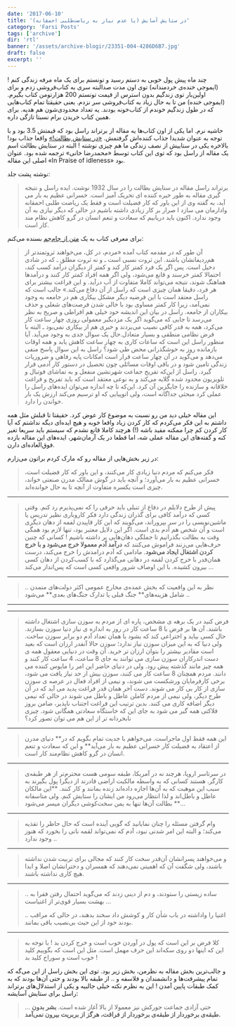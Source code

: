 ```yaml
---
date: '2017-06-10'
title: 'در ستایش آسایش (یا عدم نیاز به ریاضت‌طلبی احمقانه)'
category: 'Farsi Posts'
tags: ['archive']
dir: 'rtl'
banner: '/assets/archive-blogir/23351-004-4286D6B7.jpg'
draft: false
excerpt: ''
---
```


چند ماه پیش پول خوبی به دستم رسید و تونستم برای یک ماه مرفه زندگی کنم ! (ایموجی خنده‌ی خردمندانه) توی اون مدت صدالبته سری به کتاب‌فروشی زدم و برای اولین‌بار توی زندگیم بدون استرس از قیمت تونستم 200 هزارتومن کتاب بگیرم. (ایموجی خنده) من تا به حال زیاد به کتاب‌فروشی سر نزدم. یعنی حقیقتا تمام کتاب‌هایی که در طول زندگیم خوندم از کتاب‌خونه بودند. یه تعداد محدودی‌شون هم هدیه. برای همین کتاب خریدن برام نسبتا تازگی داره.

حاشیه نرم. اما یکی از اون کتاب‌ها یه مقاله از برتراند راسل بود که قیمتش 3.5 بود و با توجه به عنوان شدیدا جذاب کننده‌اش گرفتمش. [«در ستایش بطالت!»](https://www.goodreads.com/review/show?id=1705836679) واقعا جذاب بود!‌ بالاخره یکی در ستاییش از نصف زندگی ما هم چیزی نوشته !‌ البته در ستایش بطالت اسم یک مقاله از راسل بود که توی این کتاب توسط «محمدرضا خانی» ترجمه شده بود. عنوان اصلی این مقاله «In Praise of idleness» بود.

نوشته پشت جلد:

> برتراند راسل مقاله در ستایش بطالت را در سال 1932 نوشت. ایده راسل و نتیجه گیری مقاله به طور خیره کننده ای تحریک آمیز است. خسرانی عظیم به بار می آید، به گفته وی از این باور که کار فضیلت است و فقط یک ریاضت طلبی احمقانه وادارمان می سازد ا صرار بر کار زیادی داشته باشیم در حالی که دیگر نیازی به آن وجود ندارد. اکنون باید دریابیم که سعادت و تنعم انسان در گرو کاهش نظام مند کار است.

برای معرفی کتاب به یک [متن از جام‌جم](http://press.jamejamonline.ir/Newspreview/1873159040371725844) بسنده می‌کنم:

> آن طور که در مقدمه کتاب آمده «مردم، در کل، می‌خواهند ثروتمندتر از هم‌ردیفانشان باشند. این ثروت نسبی است ـ و نه ثروت مطلق ـ که در شادی دخیل است. پس اگر یک فرد کمتر کار کند و کمتر از دیگران درآمد کسب کند، احتمالا کمتر خرسند و قانع می‌شود، ولی اگر همه افراد کمتر کار کنند و درآمدها هماهنگ شوند، نتیجه می‌تواند کاملا متفاوت از آب درآید. و این فراغت بیشتر برای هر فرد، دقیقا همان چیزی است که راسل از آن دفاع می‌کند.» جالب است که راسل معتقد است با این فرضیه دیگر مشکل بیکاری هم در جامعه به وجود نمی‌آمد، زیرا کار کمتر مساوی بود با خالی شدن فرصت‌های شغلی و حذف بیکاران از جامعه. راسل در بیان این اندیشه خود خیلی هم افراطی و صریح به نظر می‌رسد تا جایی که می‌گوید اگر یک مزدبگیر معمولی روزی چهار ساعت کار می‌کرد، همه به قدر کافی نصیب می‌بردند و خبری هم از بیکاری نمی‌بود ـ البته با فرض نظامی منطقی و بسیار متعادل.حال یک سوال جدی به وجود می‌آید. آیا منظور راسل این است که ساعات کاری به چهار ساعت کاهش یابد و همه اوقات بازمانده روز به خوشگذرانی محض طی شود؟ راسل به این سوال پاسخ منفی می‌دهد و می‌گوید در آن چهار ساعت قرار است امکانات پایه رفاهی و ضروریات زندگی تامین شود و در باقی اوقات مسائلی چون تحصیل در دستور کار آدمی قرار گیرد. راسل از این‌که تفریح جماعت شهرنشین منفعل و به تماشای فوتبال و تلویزیون محدود شده گلایه می‌کند و به نوعی معتقد است که باید تفریح و فراغت خلاقانه و سازنده را جایگزین آن کرد. این‌که تا چه اندازه می‌توان ایده‌های راسل را عملی کرد مبحثی جداگانه است، ولی اتوپیایی که او ترسیم می‌کند ارزش یک بار خواندن را دارد.

این مقاله خیلی دید من رو نسبت به موضوع کار عوض کرد. حقیقتا تا قبلش مثل همه داشتم به این فکر می‌کردم که کار کردن زیاد واقعا خوبه و هیچ ایده‌ای دیگه نداشتم که آیا کار کردن کم چرا ممکنه مفید باشه‌ (!) هرچند کاملا قانع نشدم که سیستم باید سریعا تغیر کنه و گفته‌های این مقاله عملی شه، اما قطعا در یک آرمان‌شهر، ایده‌های این مقاله بازده فوق‌العاده‌ای دارن.

در زیر بخش‌هایی از مقاله رو که مارک کردم براتون می‌زارم:

> فکر می‌کنم که مردم دنیا زیادی کار می‌کنند، و این باور که کار فضیلت است، خسرانی عظیم به بار می‌آورد؛ و آنچه باید در گوش ممالک مدرن صنعتی خواند، چیزی است یکسره متفاوت از آنچه تا به حال خوانده‌اند.

---

> پیش از طرح دلایلم در دفاع از تنبلی باید حرفی را که نمی‌پذیرم رد کنم. وقتی کسی که درآمد کافی برای گذران زندگی دارد فکر کاروباری نظیر تدریس یا ماشین‌نویسی را در سر بپروراند، می‌گویند که این کار قاپیدن لفمه از دهان دیگری است و آن شخص هم آدم بدی است. اگر این دلایل معتبر بود، تنها لازم بود همگی وقت به بطالت بگذرانیم تا جملگی دهان‌هایی پر داشته باشیم ! کسانی که چنین حرف‌هایی می‌زنند فراموش می‌کنند که **درآمد آدم معمولا خرج می‌شود و با خرج کردن اشتغال ایجاد می‌شود**. مادامی که آدم درامدش را خرج می‌کند، درست همان‌فدر با خرج کردن لقمه در دهانی می‌گذارد که با کسب‌کردن از دهان کسی بیرون کشیده. با این اوصاف شرور واقعی کسی است که پس‌انداز می‌کند ...

---

> .. نظر به این واقعیت که بخش عمده‌ی مخارج عمومی اکثر دولت‌های متمدن شامل هزینه‌های** جنگ قبلی یا تدارک جنگ‌های بعدی** می‌شود ..

---

---

> فرض کنید در یک برهه ی مشخص، پاره ای از مردم به سوزن سازی اشتغال داشته باشند. آن ها بر فرض با 8 ساعت کار در روز به اندازه ی نیاز دنیا سوزن بسازند. حال کسی بیاید و اختراعی کند که بشود با همان تعداد آدم دو برابر سوزن ساخت. ولی دنیا که به این میزان سوزن نیاز ندارد؛ سوزن حالا آنفدر ارزان است که بعید است مقادیر بیشتر را بتوان ارزان تر خرید. آن وقت در دنیایی معقول همه ی دست اندرکاران سوزن سازی می توانند به جای 8 ساعت، 4 ساعت کار کنند و همه چیز مانند گذشته پیش رود. ولی در دنیای حاضر این امر را مایوس کننده می دانند. مردم همچنان 8 ساعت کار می کنند، سوزن بیش از حد نیاز یافت می شود، برخی کارفرمایان ورشکست می شوند، و نیمی از افراد فعال در عرصه ی سوزن سازی از کار بی کار می شوند. دست آخر همان قدر فراغت پدید می آید که در آن طرح دیگر، ولی نیمی از مردم کاملن عاطل و باطل می شوند در حالی که نیمی دیگر اضافه کاری می کنند. بدین ترتیب این فراغت اجتناب ناپذیر، ضامن بروز فلاکتی همه گیر می شود به جای این که خاستگاه سعادتی همگانی شود. چیزی نابخردانه تر از این هم می توان تصور کرد؟

---

> این همه فقط اول ماجراست. می‌خواهم با جدیت تمام بگویم که در** دنیای مدرن از اعتقاد به فضیلت کار خسرانی عظیم به بار می‌آید** و این که سعادت و تنعم انسان در گرو کاهش نظام‌مند کار است.

---

> در سرتاسر اروپا، هرچند نه در آمریکا، طبقه سومی هست محترم‌تر از هر طبقه‌ی کارگر. هستند کسانی که به واسطه مالکیت اراضی قادرند از دیگرا پول بگیرند به سبب این موهبت که به آن‌ها اجازه داده‌اند زنده بمانند و کار کنند. **این مالکان عاطل و باطل‌اند و لذا انتظار می‌رود من ایشان را ستایش کنم. ولی متاسفانه بطالت آن‌ها تنها به یمن سخت‌کوشی دیگران میسر می‌شود **...

---

> وام گرفتن مسئله را چنان نمایانید که گویی آینده است که حال حاظر را تقذیه می‌کند؛ و البته این امر شدنی نبود، آدم که نمی‌تواند لقمه نانی را بخورد که هنوز وجود ندارد ..

---

> و می‌خواهند پسرانشان آن‌قدر سخت کار کنند که مجالی برای تربیت شدن نداشته باشند، ولی شگفت آن که اهمیتی نمی‌دهند که همسران و دخترانشان اصلا و ابدا هیچ کاری نداشته باشند.

---

> .. ساده زیستی را ستودند، و دم از دینی زدند که می‌گوید احتمال رفتن فقرا به بهشت بسیار قوی‌تر از اغنیاست ...
>
> .. اغنیا را واداشته در باب شأن کار و کوشش داد سخند بدهند، در حالی که مراقب بودند خود از این حیث بی‌نصیب باقی بمانند.

---

> کلا فرض بر این است که پول در آوردن خوب است و خرج کردن بد !‌ با توجه به این که اینها دو روی سکه‌اند این حرف مهمل است. مثل این است که بگوییم کلید خوب است و سوراخ کلید بد !

و جالب‌ترین بخش مقاله به نظرمن، بخش زیر بود. توی این بخش راسل از این می‌گه که تمام پیشرفت‌ها و دانشمندان و فلاسفه و .. از طبقه بالا بودند و حتی آن‌ها بودند که به کمک طبقات پایین آمدن ! این به نظرم نکته خیلی جالبیه و یکی از استدلال‌های برتراند راسل برای ستایش آسایشه:

> ... حتی آزادی جماعت جورکش نیز معمولا از بالا آغاز شده است. **بشر بدون طبقه‌ی برخوردار از طبقه‌ی برخوردار از فراقت، هرگز از بربریت بیرون نمی‌آمد.**
